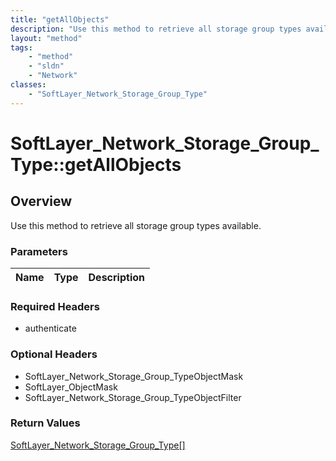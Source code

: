 ```yaml
---
title: "getAllObjects"
description: "Use this method to retrieve all storage group types available."
layout: "method"
tags:
    - "method"
    - "sldn"
    - "Network"
classes:
    - "SoftLayer_Network_Storage_Group_Type"
---
```

# SoftLayer_Network_Storage_Group_Type::getAllObjects
## Overview 
Use this method to retrieve all storage group types available. 

### Parameters 
|Name | Type | Description |
| --- | --- | --- |


### Required Headers
* authenticate

### Optional Headers
* SoftLayer_Network_Storage_Group_TypeObjectMask
* SoftLayer_ObjectMask
* SoftLayer_Network_Storage_Group_TypeObjectFilter

### Return Values
<a href='/reference/datatypes/SoftLayer_Network_Storage_Group_Type'>SoftLayer_Network_Storage_Group_Type[] </a>

